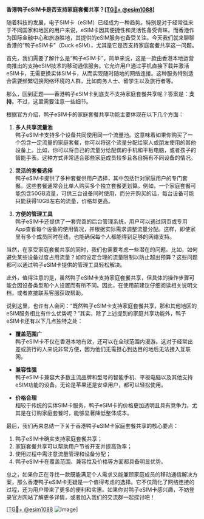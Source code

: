 **香港鸭子eSIM卡是否支持家庭套餐共享？[[TG💪+ @esim1088](https://t.me/s/esim1088)]**

随着科技的发展，电子SIM卡（eSIM）已经成为一种趋势。特别是对于经常往来于不同国家和地区的用户来说，eSIM卡因其便捷性和灵活性备受青睐。而香港作为国际金融中心和旅游胜地，其提供的eSIM服务也备受关注。今天我们就来聊聊香港的“鸭子eSIM卡”（Duck eSIM），尤其是它是否支持家庭套餐共享这一问题。

首先，我们需要了解什么是“鸭子eSIM卡”。简单来说，这是一款由香港本地运营商推出的支持eSIM技术的移动通信服务。它允许用户通过手机直接下载并激活eSIM卡，无需更换实体SIM卡，从而实现随时随地的网络连接。这种服务特别适合需要频繁切换网络环境的人群，比如商务人士、留学生以及旅行者等。

那么，回到正题——香港鸭子eSIM卡到底支不支持家庭套餐共享呢？答案是：**支持**。不过，这里需要注意一些细节。

根据官方介绍，鸭子eSIM卡的家庭套餐共享功能主要体现在以下几个方面：

1. **多人共享流量池**  
   鸭子eSIM卡支持多个设备共同使用同一个流量池。这意味着如果你购买了一个包含一定流量的家庭套餐，你可以将这个流量分配给家人或朋友使用的其他设备上。比如，你可以将自己的流量分给配偶的手机和平板电脑，或者孩子的智能手表。这种方式非常适合那些家庭成员较多且各自拥有不同设备的情况。

2. **灵活的套餐选择**  
   鸭子eSIM卡提供了多种套餐供用户选择，其中包括针对家庭用户的专门套餐。这些套餐通常会比单人购买多个独立套餐更划算。例如，一个家庭套餐可能包含50GB流量，可供三台设备同时使用，而分开购买的话，每台设备可能只能获得10GB左右的流量，价格却更高。

3. **方便的管理工具**  
   鸭子eSIM卡还提供了一套完善的后台管理系统，用户可以通过网页或专用App查看每个设备的使用情况，并根据实际需求调整流量分配。这样，即使家里有多个成员同时在线，也能确保每个人都能得到足够的网络支持。

当然，在享受家庭套餐共享的同时，我们也需要考虑一些潜在的问题。比如，如何避免某些设备过度占用流量？如何设定合理的流量限制以防止超出预算？这些问题都可以通过鸭子eSIM卡提供的管理工具轻松解决。

此外，值得注意的是，虽然鸭子eSIM卡支持家庭套餐共享，但具体的操作步骤可能会因设备类型和个人设置而有所不同。因此，在使用前建议仔细阅读相关说明文档，或者直接联系客服获取帮助。

说到这里，也许有人会问：“既然鸭子eSIM卡支持家庭套餐共享，那和其他地区的eSIM服务相比有什么优势呢？”其实，除了上述提到的家庭共享功能外，鸭子eSIM卡还有以下几点独特之处：

- **覆盖范围广**  
  鸭子eSIM卡不仅在香港本地有效，还可以在全球范围内漫游。这对于经常出差或旅行的人来说非常方便，因为他们无需担心到达目的地后无法接入互联网。

- **兼容性强**  
  鸭子eSIM卡兼容大多数主流品牌和型号的智能手机、平板电脑以及其他支持eSIM功能的设备。无论是苹果还是安卓用户，都可以轻松使用。

- **价格合理**  
  相较于传统的实体SIM卡服务，鸭子eSIM卡的价格更加透明且具有竞争力。尤其是在订购家庭套餐时，能够显著降低整体成本。

最后，我们再来总结一下关于香港鸭子eSIM卡家庭套餐共享的核心要点：

1. 鸭子eSIM卡确实支持家庭套餐共享；
2. 家庭套餐共享可以帮助用户节省开支并提高效率；
3. 使用过程中需注意流量管理和设备分配；
4. 鸭子eSIM卡在覆盖范围、兼容性及价格等方面都具备明显优势。

总之，如果你正在寻找一款既能满足个人需求又能兼顾家庭成员的移动通信解决方案，那么香港鸭子eSIM卡无疑是一个值得考虑的选择。它不仅简化了网络连接的过程，还为用户带来了更多的便利和实惠。如果你对鸭子eSIM卡感兴趣，不妨登录官方网站了解更多详情，或者加入我们的交流群一起探讨吧！

[[TG💪+ @esim1088](https://t.me/s/esim1088) ![Image](https://i.postimg.cc/4NQfJmqS/Snipaste-2025-05-13-00-14-12.png)]